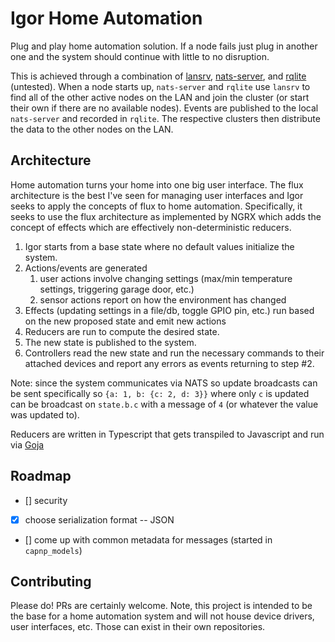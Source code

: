 # Igor Home Automation
Plug and play home automation solution.  If a node fails just plug in another one and the system should continue with little to no disruption.

This is achieved through a combination of [lansrv](https://github.com/alittlebrighter/lansrv), [nats-server](https://github.com/nats-io/nats-server), and [rqlite](https://github.com/rqlite/rqlite) (untested).  When a node starts up, `nats-server` and `rqlite` use `lansrv` to find all of the other active nodes on the LAN and join the cluster (or start their own if there are no available nodes).  Events are published to the local `nats-server` and recorded in `rqlite`.  The respective clusters then distribute the data to the other nodes on the LAN.

## Architecture
Home automation turns your home into one big user interface.  The flux architecture is the best I've seen for managing user interfaces and Igor seeks to apply the concepts of flux to home automation.  Specifically, it seeks to use the flux architecture as implemented by NGRX which adds the concept of effects which are effectively non-deterministic reducers.

1. Igor starts from a base state where no default values initialize the system.
2. Actions/events are generated
   1. user actions involve changing settings (max/min temperature settings, triggering garage door, etc.)
   2. sensor actions report on how the environment has changed
3. Effects (updating settings in a file/db, toggle GPIO pin, etc.) run based on the new proposed state and emit new actions
4. Reducers are run to compute the desired state.
5. The new state is published to the system.
6. Controllers read the new state and run the necessary commands to their attached devices and report any errors as events returning to step #2.

Note: since the system communicates via NATS so update broadcasts can be sent specifically so `{a: 1, b: {c: 2, d: 3}}` where only `c` is updated can be broadcast on `state.b.c` with a message of `4` (or whatever the value was updated to).

Reducers are written in Typescript that gets transpiled to Javascript and run via [Goja](https://github.com/dop251/goja)

## Roadmap
- [] security
- [x] choose serialization format -- JSON
- [] come up with common metadata for messages (started in `capnp_models`)

## Contributing
Please do!  PRs are certainly welcome.  Note, this project is intended to be the base for a home automation system and will not house device drivers, user interfaces, etc.  Those can exist in their own repositories.
